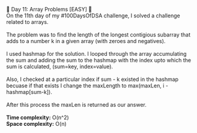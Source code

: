 🎉 Day 11: Array Problems [EASY] 🎉 
<br> On the 11th day of my #100DaysOfDSA challenge, I solved a challenge related to arrays.
<br><br>
The problem was to find the length of the longest contigious subarray that adds to a number k in a given array (with zeroes and negatives).
<br><br>
I used hashmap for the solution. I looped through the array accumulating the sum and adding the sum to the hashmap with the index upto which the sum is calculated, (sum=key, index=value).
<br><br>
Also, I checked at a particular index if sum - k existed in the hashmap becuase if that exists I change the maxLength to max(maxLen, i - hashmap[sum-k]). 
<br><br>
After this process the maxLen is returned as our answer.
<br><br>
<b>Time complexity:</b> O(n^2)<br>
<b>Space complexity:</b> O(n)
